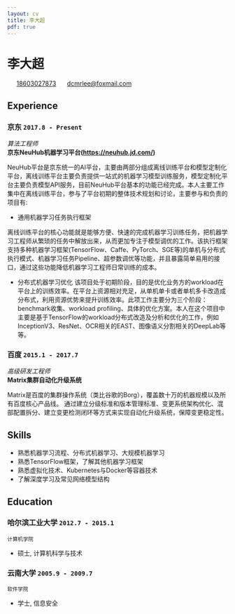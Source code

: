 ```yaml
---
layout: cv
title: 李大超
pdf: true
---
```

# 李大超

<div id="webaddress">
<i class="fi-home" style="margin-left:1em"></i>
<a href="18603027873" style="margin-left:0.5em">18603027873</a>
<i class="fi-mail" style="margin-left:1em"></i>
<a href="dcmrlee@foxmail.com" style="margin-left:0.5em">dcmrlee@foxmail.com</a>
</div>


## Experience

### __京东__  `2017.8 - Present`
_算法工程师_<br>
__京东NeuHub机器学习平台(https://neuhub.jd.com/)__

NeuHub平台是京东统一的AI平台，主要由两部分组成离线训练平台和模型定制化平台，离线训练平台主要负责提供一站式的机器学习模型训练服务，模型定制化平台主要负责模型API服务，目前NeuHub平台基本的功能已经完成。本人主要工作集中在离线训练平台，参与了平台初期的整体技术规划和讨论，主要参与和负责的项目有:

- 通用机器学习任务执行框架

离线训练平台的核心功能就是能够方便、快速的完成机器学习训练任务，把机器学习工程师从繁琐的任务中解放出来，从而更加专注于模型调优的工作。该执行框架支持多种机器学习框架(TensorFlow、Caffe、PyTorch、SGE等)的单机与分布式执行模式、机器学习任务Pipeline、超参数调优等功能，并且暴露简单易用的接口，通过这些功能降低机器学习工程师日常训练的成本。<br>

- 分布式机器学习优化
该项目处于初期阶段，目的是优化业务方的workload在平台上的训练效率。在平台上资源相对充足，从单机单卡或者单机多卡改造成分布式，利用资源优势来提升训练效率。此项工作主要分为三个阶段：benchmark收集、workload profiling、具体的优化方案。本人在这个项目中主要是基于TensorFlow的workload分布式改造及分析和优化的工作，例如InceptionV3、ResNet、OCR相关的EAST、图像语义分割相关的DeepLab等等。<br>


### __百度__ `2015.1 - 2017.7`
_高级研发工程师_<br>
__Matrix集群自动化升级系统__

Matrix是百度的集群操作系统（类比谷歌的Borg），覆盖数十万的机器规模以及所有百度核心产品线。 通过建立分级标准和版本管理标准、变更系统架构优化、混部配置拆分、建立变更检测闭环等方式来实现自动化升级系统，保障变更稳定性。


## Skills
- 熟悉机器学习流程、分布式机器学习、大规模机器学习
- 熟悉TensorFlow框架，了解其他机器学习框架
- 熟悉虚拟化技术、Kubernetes与Docker等容器技术
- 了解深度学习及常见网络模型结构


## Education

### __哈尔滨工业大学__ `2012.7 - 2015.1`
```
计算机学院
```
- 硕士, 计算机科学与技术

### __云南大学__  `2005.9 - 2009.7`
```
软件学院
```
- 学士, 信息安全

<!-- ### Footer

Last updated: Aug 2018 -->
